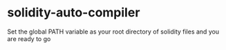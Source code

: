 # solidity-auto-compiler

Set the global PATH variable as your root directory of solidity files and you are ready to go  
